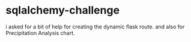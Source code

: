 # sqlalchemy-challenge
i asked for a bit of help for creating the dynamic flask route. and also for Precipitation Analysis chart.
